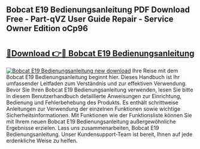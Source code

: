 ## Bobcat E19 Bedienungsanleitung PDF Download Free - Part-qVZ User Guide Repair - Service Owner Edition oCp96

# <h2><a href="http://df5kq7j.blite.top/?on=Bobcat+E19+Bedienungsanleitung">🔗Download 👉🔴 Bobcat E19 Bedienungsanleitung</a></h2>

[![Bobcat E19 Bedienungsanleitung new download](https://i.imgur.com/lujVjoI.png)](http://df5kq7j.blite.top/?on=Bobcat+E19+Bedienungsanleitung)
Ihre Reise mit dem Bobcat E19 Bedienungsanleitung beginnt hier. Dieses Handbuch ist Ihr umfassender Leitfaden zum Verständnis und zur effektiven Verwendung. Bevor Sie Ihren Bobcat E19 Bedienungsanleitung verwenden, lesen Sie bitte in diesem Benutzerhandbuch detaillierte Anweisungen zur Einrichtung, Bedienung und Fehlerbehebung des Produkts. Es enthält schrittweise Anleitungen zur Verwendung der einzelnen Funktionen sowie wichtige Sicherheitsinformationen. Mit Funktionen wie der Funktionsliste können Sie mit Ihrem neuen Bobcat E19 Bedienungsanleitung außergewöhnliche Ergebnisse erzielen. Lass uns zusammenarbeiten, Bobcat E19 Bedienungsanleitung. Unser Kundensupport-Team ist bereit, Ihnen auf jede erdenkliche Weise zu helfen.
